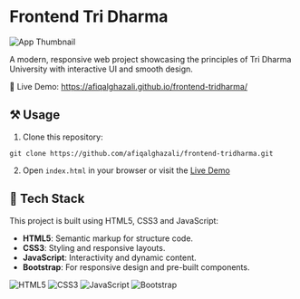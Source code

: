 # Frontend Tri Dharma

![App Thumbnail](https://github.com/user-attachments/assets/b36fe687-2d00-4e30-8900-c5beaa30cfbf)

A modern, responsive web project showcasing the principles of Tri Dharma University with interactive UI and smooth design.


🔗 Live Demo: https://afiqalghazali.github.io/frontend-tridharma/
## ⚒️ Usage

1. Clone this repository:
```
git clone https://github.com/afiqalghazali/frontend-tridharma.git
```
2. Open `index.html` in your browser or visit the [Live Demo](https://afiqalghazali.github.io/frontend-tridharma/)

## 🤖 Tech Stack

This project is built using HTML5, CSS3 and JavaScript:

- **HTML5**: Semantic markup for structure code.
- **CSS3**: Styling and responsive layouts.
- **JavaScript**: Interactivity and dynamic content.
- **Bootstrap**: For responsive design and pre-built components.

![HTML5](https://img.shields.io/badge/html5-%23E34F26.svg?style=for-the-badge&logo=html5&logoColor=white) ![CSS3](https://img.shields.io/badge/css3-%231572B6.svg?style=for-the-badge&logo=css3&logoColor=white) ![JavaScript](https://img.shields.io/badge/javascript-%23323330.svg?style=for-the-badge&logo=javascript&logoColor=%23F7DF1E) ![Bootstrap](https://img.shields.io/badge/bootstrap-%238511FA.svg?style=for-the-badge&logo=bootstrap&logoColor=white)

